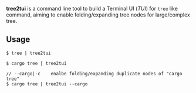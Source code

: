 **tree2tui** is a command line tool to build a Terminal UI (*TUI*) for `tree` like command,
aiming to enable folding/expanding tree nodes for large/complex tree.

## Usage
```shell
$ tree | tree2tui

$ cargo tree | tree2tui

// --cargo|-c    enalbe folding/expanding duplicate nodes of "cargo tree"
$ cargo tree | tree2tui --cargo
```
